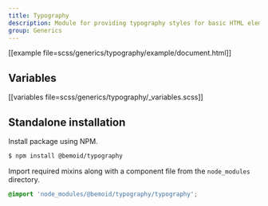 ```yaml
---
title: Typography
description: Module for providing typography styles for basic HTML elements
group: Generics
---
```


[[example file=scss/generics/typography/example/document.html]]

## Variables

[[variables file=scss/generics/typography/_variables.scss]]

## Standalone installation

Install package using NPM.

```bash
$ npm install @bemoid/typography
```

Import required mixins along with a component file from the `node_modules` directory.

```scss
@import 'node_modules/@bemoid/typography/typography';
```